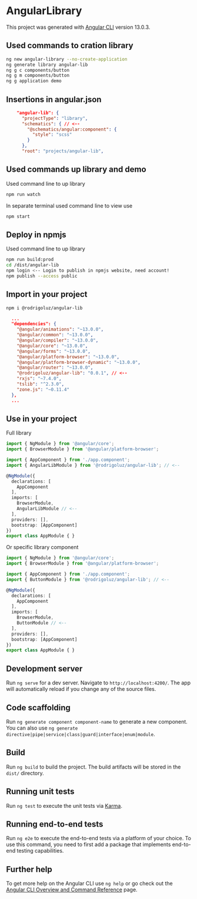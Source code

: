 # AngularLibrary

This project was generated with [Angular CLI](https://github.com/angular/angular-cli) version 13.0.3.

## Used commands to cration library
```bash
ng new angular-library --no-create-application
ng generate library angular-lib
ng g c components/button
ng g m components/button
ng g application demo
```

## Insertions in angular.json
```json
    "angular-lib": {
      "projectType": "library",
      "schematics": { // <--
        "@schematics/angular:component": {
          "style": "scss"
        }
      },
      "root": "projects/angular-lib",
```

## Used commands up library and demo

Used command line to up library 
```bash
npm run watch
```

In separate terminal used command line to view use
```bash
npm start
```

## Deploy in npmjs

Used command line to up library 
```bash
npm run build:prod
cd /dist/angular-lib
npm login <-- Login to publish in npmjs website, need account!
npm publish --access public
```

## Import in your project

```bash
npm i @rodrigoluz/angular-lib
```

```json
  ...
  "dependencies": {
    "@angular/animations": "~13.0.0",
    "@angular/common": "~13.0.0",
    "@angular/compiler": "~13.0.0",
    "@angular/core": "~13.0.0",
    "@angular/forms": "~13.0.0",
    "@angular/platform-browser": "~13.0.0",
    "@angular/platform-browser-dynamic": "~13.0.0",
    "@angular/router": "~13.0.0",
    "@rodrigoluz/angular-lib": "0.0.1", // <--
    "rxjs": "~7.4.0",
    "tslib": "^2.3.0",
    "zone.js": "~0.11.4"
  },
  ...
```

## Use in your project

Full library
```ts
import { NgModule } from '@angular/core';
import { BrowserModule } from '@angular/platform-browser';

import { AppComponent } from './app.component';
import { AngularLibModule } from '@rodrigoluz/angular-lib'; // <--

@NgModule({
  declarations: [
    AppComponent
  ],
  imports: [
    BrowserModule,
    AngularLibModule // <--
  ],
  providers: [],
  bootstrap: [AppComponent]
})
export class AppModule { }
```

Or specific library component
```ts
import { NgModule } from '@angular/core';
import { BrowserModule } from '@angular/platform-browser';

import { AppComponent } from './app.component';
import { ButtonModule } from '@rodrigoluz/angular-lib'; // <--

@NgModule({
  declarations: [
    AppComponent
  ],
  imports: [
    BrowserModule,
    ButtonModule // <--
  ],
  providers: [],
  bootstrap: [AppComponent]
})
export class AppModule { }
```

## Development server

Run `ng serve` for a dev server. Navigate to `http://localhost:4200/`. The app will automatically reload if you change any of the source files.

## Code scaffolding

Run `ng generate component component-name` to generate a new component. You can also use `ng generate directive|pipe|service|class|guard|interface|enum|module`.

## Build

Run `ng build` to build the project. The build artifacts will be stored in the `dist/` directory.

## Running unit tests

Run `ng test` to execute the unit tests via [Karma](https://karma-runner.github.io).

## Running end-to-end tests

Run `ng e2e` to execute the end-to-end tests via a platform of your choice. To use this command, you need to first add a package that implements end-to-end testing capabilities.

## Further help

To get more help on the Angular CLI use `ng help` or go check out the [Angular CLI Overview and Command Reference](https://angular.io/cli) page.
